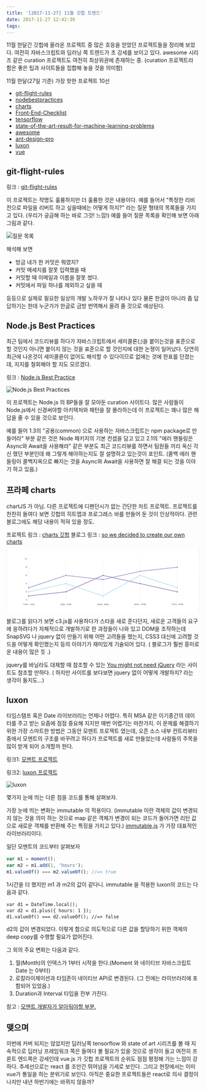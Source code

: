 ```yaml
---
title: '[2017-11-27] 11월 깃헙 트렌드'
date: 2017-11-27 12:42:39
tags:
---
```



11월 한달간 깃헙에 올라온 프로젝트 중 많은 호응을 얻었던 프로젝트들을 정리해 보았다. 
여전히 자바스크립트와 딥러닝 쪽 트렌드가 초 강세를 보이고 있다. awesome 시리즈 같은 curation 프로젝트도 여전히 최상위권에 존재하는 중.
(curation 프로젝트라 함은 좋은 팁과 사이트들을 집합해 놓을 것을 의미함)
 
11월 한달(27일 기준) 가장 핫한 프로젝트 10선
- [git-flight-rules](https://github.com/k88hudson/git-flight-rules)
- [nodebestpractices](https://github.com/i0natan/nodebestpractices)
- [charts](https://github.com/frappe/charts)
- [Front-End-Checklist](https://github.com/thedaviddias/Front-End-Checklist)
- [tensorflow](https://github.com/tensorflow/tensorflow) 
- [state-of-the-art-result-for-machine-learning-problems](https://github.com/RedditSota/state-of-the-art-result-for-machine-learning-problems)
- [awesome](https://github.com/sindresorhus/awesome)
- [ant-design-pro](https://github.com/ant-design/ant-design-pro)
- [luxon](https://github.com/moment/luxon) 
- [vue](https://github.com/vuejs/vue) 


## git-flight-rules
링크 : [git-flight-rules](https://github.com/k88hudson/git-flight-rules)

이 프로젝트는 작명도 훌륭하지만 더 훌륭한 것은 내용이다. 
예를 들어서 "특정한 리비전으로 파일을 리버트 하고 싶을때에는 어떻게 하지?" 라는 질문 형태의 목록들을 가지고 있다.
(우리가 궁금해 하는 바로 그것! 느낌!)
예를 들어 질문 목록을 확인해 보면 아래 그림과 같다.

![질문 목록](/images/2017112701.png)

해석해 보면 
- 방금 내가 한 커밋은 뭐였지? 
- 커밋 메세지를 잘못 입력했을 때 
- 커밋할 때 이메일과 이름을 잘못 썼다. 
- 커밋에서 파일 하나를 제외하고 싶을 때 

등등으로 실제로 필요한 일상의 개발 노하우가 잘 나타나 있다 
물론 한글이 아니라 좀 답답하기는 한데 누군가가 한글로 금방 번역해서 올려 줄 것으로 예상된다. 

## Node.js Best Practices

최근 팀에서 코드리뷰를 하다가 자바스크립트에서 세미콜론(;)을 붙이는것을 표준으로 할 것인지 아니면 붙이지 않는 것을 표준으로 할 것인지에 대한 논쟁이 일어났다.
당연히 최근에 나온것이 세미콜론이 없어도 해석할 수 있다이므로 없애는 것에 한표를 던졌는데, 지지를 철회해야 할 지도 모르겠다.

링크 : [Node.js Best Practice](https://github.com/trending?since=monthly)

![Node.js Best Practices](/images/2017112702.png)

이 프로젝트는 Node.js 의 BP들을 잘 모아둔 curation 사이트다. 
많은 사람들이 Node.js에서 신경써야할 아키텍처와 패턴을 잘 몰라하는데 이 프로젝트는 꽤나 많은 해답을 줄 수 있을 것으로 보인다.

예를 들어 1.3의 "공용(common) 으로 사용하는 자바스크립트는 npm package로 만들어라" 부분 같은 것은 Node 패키지의 기본 컨셉을 담고 있고 2.1의 "에러 핸들링은 Async와 Await을 사용해라" 같은 부분도 최근 코드리뷰를 하면서 팀원들 끼리 옥신 각신 했던 부분인데 왜 그렇게 해야하는지도 잘 설명하고 있는것이 포인트.
 (콜백 에러 핸들링이 콜백지옥으로 빠지는 것을 Async와 Await을 사용하면 잘 해결 되는 것을 이야기 하고 있음.) 

## 프라페 charts

chartJS 가 아님. 다른 프로젝트에 디펜던시가 없는 간단한 차트 프로젝트. 
프로젝트를 찬찬히 들여다 보면 깃헙의 히트맵과 프로그레스 바를 만들어 둔 것이 인상적이다. 관련 블로그에도 해당 내용이 적혀 있을 정도.

프로젝트 링크 : [charts 깃헙](https://github.com/frappe/charts) 
블로그 링크 : [so we decided to create our own charts](https://medium.com/@pratu16x7/so-we-decided-to-create-our-own-charts-a95cb5032c97) 

![chart example](https://github.com/frappe/charts/raw/master/.github/example.gif)

블로그를 읽다가 보면 c3.js를 사용하다가 스타을 새로 준다던지, 새로운 고객들의 요구에 응하려다가 자체적으로 개발하기로 한 과정들이 나와 있고 DOM을 조작하는데 SnapSVG 나 jquery 없이 만들기 위해 어떤 고려들을 했는지, CSS3 대신에 고려할 것드을 어떻게 확인했는지 등의 이야기가 재미있게 기술되어 있다.
( 블로그가 훨씬 흥미로운 내용이 많은 듯 .)

jquery를 바닐라도 대체할 때 참조할 수 있는 [You might not need jQuery](http://youmightnotneedjquery.com/)
라는 사이트도 참조할 만하다. ( 하지만 사이트를 보다보면 jquery 없이 어떻게 개발하지? 라는 생각이 들지도...)


## luxon

타임스탬프 혹은 Date 라이브러리는 언제나 어렵다. 특히 MSA 같은 이기종간의 데이터를 주고 받는 요즘에 점점 중요해 지지만 매번 어렵기는 마찬가지. 
이 문제를 해결하기 위한 가장 스마트한 방법은 그동안 모멘트 프로젝트 였는데, 오픈 소스 내부 컨트리뷰터 중에서 모멘트의 구조를 바꾸려고 하다가 프로젝트를 새로 만들었는데 사람들의 주목을 많이 받게 되어 소개할까 한다.

링크1: [모멘트 프로젝트](https://github.com/moment/moment)

링크2: [luxon 프로젝트](https://github.com/moment/luxon)

![luxon](/images/2017112703.png)

몇가지 눈에 띄는 다른 점을 코드를 통해 살펴보자.

가장 눈에 띄는 변화는 immutable 의 적용이다.
(immutable 이란 객체의 값이 변경되지 않는 것을 의미 하는 것으로 map 같은 객체가 변경이 되는 코드가 들어가면 리턴 값으로 새로운 객체를 반환해 주는 특징을 가지고 있다.)
[immutable.js](https://facebook.github.io/immutable-js/) 가 가장 대표적인 라이브러리이다.

일단 모멘트의 코드부터 살펴보자 
```JavaScript
var m1 = moment();
var m2 = m1.add(1, 'hours');
m1.valueOf() === m2.valueOf(); //=> true
```
1시간을 더 했지만 m1 과 m2의 값이 같다니. 
immutable 을 적용한 luxon의 코드는 다음과 같다. 

```
var d1 = DateTime.local();
var d2 = d1.plus({ hours: 1 });
d1.valueOf() === d2.valueOf(); //=> false
```
d2의 값이 변경되었다. 이렇게 함으로 의도적으로 다른 값을 할당하기 위한 객체의 deep copy를 수행할 필요가 없어진다.

그 외의 주요 변화는 다음과 같다.

1. 월(Month)의 인덱스가 1부터 시작을 한다.(Moment 와 네이티브 자바스크립트 Date 는 0부터)
2. 로칼라이제이션과 타임존이 네이티브 API로 변경된다. (그 전에는 라이브러리에 포함되어 있었음.)
3. Duration과 Interval 타입을 전부 가진다.

참고 : [모멘트 개발자가 알아둬야할 부분.](https://moment.github.io/luxon/docs/manual/faq/moment.html)

## 맺으며
이번에 커버 되지는 않았지만 딥러닝쪽  tensorflow 와 state of art 시리즈를 볼 때 지속적으로 딥러닝 프레임워크 쪽은 들여다 볼 필요가 있을 것으로 생각이 들고 여전히 프론트 엔드쪽은 강세인데 vue.js 가 깃헙 프로젝트의 순위도 점점 평정해 가는 느낌이 강하다. 추세선으로는 react 를 조만간 뛰어넘을 기세로 보인다. 그리고 현장에서는 이미 vue가 통일을 하는 분위기로 보인다. 아직은 중요한 프로젝트들은  react로 의사 결정이 나지만 내년 하반기에는 바뀌지 않을까?
